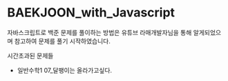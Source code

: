 # BAEKJOON_with_Javascript

자바스크립트로 백준 문제를 풀이하는 방법은 유튜브 라매개발자님을 통해 알게되었으며 참고하여 문제를 풀기 시작하였습니다.

시간초과된 문제들

- 일반수학1 07\_달팽이는 올라가고싶다.
